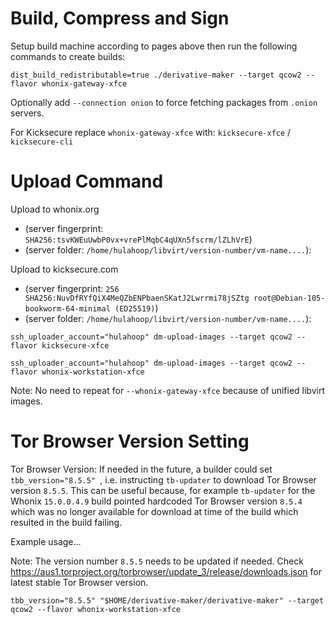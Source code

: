 # Build, Compress and Sign #

Setup build machine according to pages above then run the following commands to create builds:

```
dist_build_redistributable=true ./derivative-maker --target qcow2 --flavor whonix-gateway-xfce
```

Optionally add `--connection onion` to force fetching packages from `.onion` servers.

For Kicksecure replace `whonix-gateway-xfce` with: `kicksecure-xfce` / `kicksecure-cli`

# Upload Command

Upload to whonix.org

* (server fingerprint: `SHA256:tsvKWEuUwbP0vx+vrePlMqbC4qUXn5fscrm/lZLhVrE`)
* (server folder: `/home/hulahoop/libvirt/version-number/vm-name....`):

Upload to kicksecure.com

* (server fingerprint: `256 SHA256:NuvDfRYfQiX4MeQZbENPbaenSKatJ2Lwrrmi78jSZtg root@Debian-105-bookworm-64-minimal (ED25519)`)
* (server folder: `/home/hulahoop/libvirt/version-number/vm-name....`):

```
ssh_uploader_account="hulahoop" dm-upload-images --target qcow2 --flavor kicksecure-xfce
```

```
ssh_uploader_account="hulahoop" dm-upload-images --target qcow2 --flavor whonix-workstation-xfce
```

Note: No need to repeat for `--whonix-gateway-xfce` because of unified libvirt images.

# Tor Browser Version Setting #

Tor Browser Version: If needed in the future, a builder could set `tbb_version="8.5.5" `, i.e. instructing `tb-updater` to download Tor Browser version `8.5.5`. This can be useful because, for example `tb-updater` for the Whonix `15.0.0.4.9` build pointed hardcoded Tor Browser version `8.5.4` which was no longer available for download at time of the build which resulted in the build failing.

Example usage...

Note: The version number `8.5.5` needs to be updated if needed. Check https://aus1.torproject.org/torbrowser/update_3/release/downloads.json for latest stable Tor Browser version.

```
tbb_version="8.5.5" "$HOME/derivative-maker/derivative-maker" --target qcow2 --flavor whonix-workstation-xfce
```
